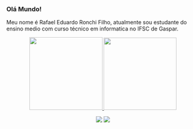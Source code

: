 ### Olá Mundo!

Meu nome é Rafael Eduardo Ronchi Filho, atualmente sou estudante do ensino medio com curso técnico em informatica no IFSC de Gaspar.

<div align="center">

  <a href="https://github.com/RafaelRonchi">
  <img height="191em" src="https://github-readme-stats.vercel.app/api?username=RafaelRonchi&show_icons=true&theme=dark&"/>
  
  <img height="190em" src="https://github-readme-stats.vercel.app/api/top-langs/?username=RafaelRonchi&layout=compact&langs_count=10&theme=dark"/>
 
  <a href="https://www.linkedin.com/in/rafaelronchi/" target="_blank"><img src="https://img.shields.io/badge/LinkedIn-0077B5?style=for-the-badge&logo=linkedin&logoColor=white" target="_blank"></a>
  <a href="https://www.instagram.com/rafael_ronchii/" target="_blank"><img src="https://img.shields.io/badge/Instagram-E4405F?style=for-the-badge&logo=instagram&logoColor=white" target="_blank"></a>
  
  
</div>
 
